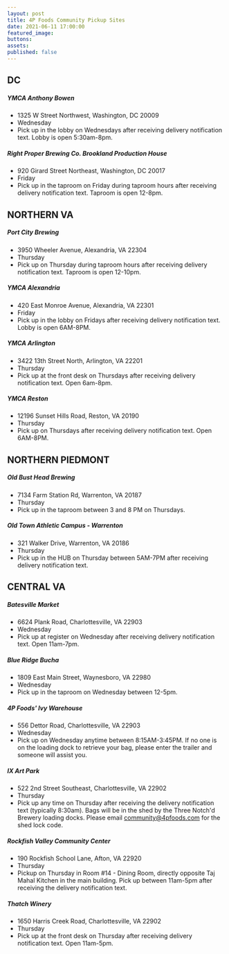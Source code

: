 ```yaml
---
layout: post
title: 4P Foods Community Pickup Sites
date: 2021-06-11 17:00:00
featured_image:
buttons:
assets:
published: false
---
```

<div class="editable"><h2>DC</h2><h5>YMCA Anthony Bowen</h5><ul><li>1325 W Street Northwest, Washington, DC 20009</li><li>Wednesday</li><li>Pick up in the lobby on Wednesdays after receiving delivery notification text. Lobby is open 5:30am-8pm.</li></ul><h5>Right Proper Brewing Co. Brookland Production House</h5><ul><li>920 Girard Street Northeast, Washington, DC 20017</li><li>Friday</li><li>Pick up in the taproom on Friday during taproom hours after receiving delivery notification text. Taproom is open 12-8pm.</li></ul><h2>NORTHERN VA</h2><h5>Port City Brewing</h5><ul><li>3950 Wheeler Avenue, Alexandria, VA 22304</li><li>Thursday</li><li>Pick up on Thursday during taproom hours after receiving delivery notification text. Taproom is open 12-10pm.</li></ul><h5>YMCA Alexandria&nbsp;</h5><ul><li>420 East Monroe Avenue, Alexandria, VA 22301</li><li>Friday</li><li>Pick up in the lobby on Fridays after receiving delivery notification text. Lobby is open 6AM-8PM.</li></ul><h5>YMCA Arlington</h5><ul><li>3422 13th Street North, Arlington, VA 22201</li><li>Thursday</li><li>Pick up at the front desk on Thursdays after receiving delivery notification text. Open 6am-8pm.</li></ul><h5>YMCA Reston</h5><ul><li>12196 Sunset Hills Road, Reston, VA 20190</li><li>Thursday</li><li>Pick up on Thursdays after receiving delivery notification text. Open 6AM-8PM.</li></ul><h2>NORTHERN PIEDMONT</h2><h5>Old Bust Head Brewing</h5><ul><li>7134 Farm Station Rd, Warrenton, VA 20187</li><li>Thursday</li><li>Pick up in the taproom between 3 and 8 PM on Thursdays.</li></ul><h5>Old Town Athletic Campus - Warrenton</h5><ul><li>321 Walker Drive, Warrenton, VA 20186</li><li>Thursday</li><li>Pick up in the HUB on Thursday between 5AM-7PM after receiving delivery notification text.&nbsp;</li></ul><h2>CENTRAL VA</h2><h5>Batesville Market</h5><ul><li>6624 Plank Road, Charlottesville, VA 22903</li><li>Wednesday</li><li>Pick up at register on Wednesday after receiving delivery notification text. Open 11am-7pm.</li></ul><h5>Blue Ridge Bucha</h5><ul><li>1809 East Main Street, Waynesboro, VA 22980</li><li>Wednesday</li><li>Pick up in the taproom on Wednesday between 12-5pm.</li></ul><h5>4P Foods' Ivy Warehouse</h5><ul><li>556 Dettor Road, Charlottesville, VA 22903</li><li>Wednesday</li><li>Pick up on Wednesday anytime between 8:15AM-3:45PM. If no one is on the loading dock to retrieve your bag, please enter the trailer and someone will assist you.</li></ul><h5>IX Art Park</h5><ul><li>522 2nd Street Southeast, Charlottesville, VA 22902</li><li>Thursday</li><li>Pick up any time on Thursday after receiving the delivery notification text (typically 8:30am). Bags will be in the shed by the Three Notch'd Brewery loading docks. Please email <a href="mailto:community@4pfoods.com">community@4pfoods.com</a> for the shed lock code.</li></ul><h5>Rockfish Valley Community Center</h5><ul><li>190 Rockfish School Lane, Afton, VA 22920</li><li>Thursday</li><li>Pickup on Thursday in Room #14 - Dining Room, directly opposite Taj Mahal Kitchen in the main building. Pick up between 11am-5pm after receiving the delivery notification text.</li></ul><h5>Thatch Winery</h5><ul><li>1650 Harris Creek Road, Charlottesville, VA 22902</li><li>Thursday</li><li>Pick up at the front desk on Thursday after receiving delivery notification text. Open 11am-5pm.</li></ul></div>
